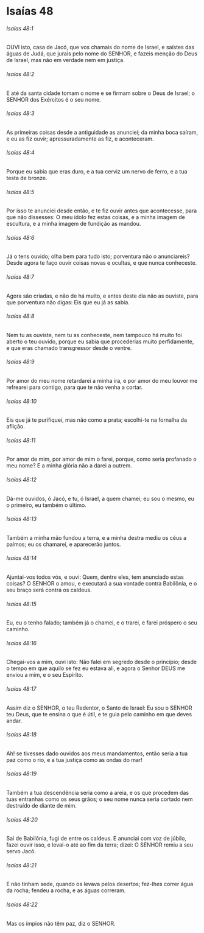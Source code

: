# Isaías 48

###### Isaías 48:1

OUVI isto, casa de Jacó, que vos chamais do nome de Israel, e saístes das águas de Judá, que jurais pelo nome do SENHOR, e fazeis menção do Deus de Israel, mas não em verdade nem em justiça.

###### Isaías 48:2

E até da santa cidade tomam o nome e se firmam sobre o Deus de Israel; o SENHOR dos Exércitos é o seu nome.

###### Isaías 48:3

As primeiras coisas desde a antiguidade as anunciei; da minha boca saíram, e eu as fiz ouvir; apressuradamente as fiz, e aconteceram.

###### Isaías 48:4

Porque eu sabia que eras duro, e a tua cerviz um nervo de ferro, e a tua testa de bronze.

###### Isaías 48:5

Por isso te anunciei desde então, e te fiz ouvir antes que acontecesse, para que não dissesses: O meu ídolo fez estas coisas, e a minha imagem de escultura, e a minha imagem de fundição as mandou.

###### Isaías 48:6

Já o tens ouvido; olha bem para tudo isto; porventura não o anunciareis? Desde agora te faço ouvir coisas novas e ocultas, e que nunca conheceste.

###### Isaías 48:7

Agora são criadas, e não de há muito, e antes deste dia não as ouviste, para que porventura não digas: Eis que eu já as sabia.

###### Isaías 48:8

Nem tu as ouviste, nem tu as conheceste, nem tampouco há muito foi aberto o teu ouvido, porque eu sabia que procederias muito perfidamente, e que eras chamado transgressor desde o ventre.

###### Isaías 48:9

Por amor do meu nome retardarei a minha ira, e por amor do meu louvor me refrearei para contigo, para que te não venha a cortar.

###### Isaías 48:10

Eis que já te purifiquei, mas não como a prata; escolhi-te na fornalha da aflição.

###### Isaías 48:11

Por amor de mim, por amor de mim o farei, porque, como seria profanado o meu nome? E a minha glória não a darei a outrem.

###### Isaías 48:12

Dá-me ouvidos, ó Jacó, e tu, ó Israel, a quem chamei; eu sou o mesmo, eu o primeiro, eu também o último.

###### Isaías 48:13

Também a minha mão fundou a terra, e a minha destra mediu os céus a palmos; eu os chamarei, e aparecerão juntos.

###### Isaías 48:14

Ajuntai-vos todos vós, e ouvi: Quem, dentre eles, tem anunciado estas coisas? O SENHOR o amou, e executará a sua vontade contra Babilônia, e o seu braço será contra os caldeus.

###### Isaías 48:15

Eu, eu o tenho falado; também já o chamei, e o trarei, e farei próspero o seu caminho.

###### Isaías 48:16

Chegai-vos a mim, ouvi isto: Não falei em segredo desde o princípio; desde o tempo em que aquilo se fez eu estava ali, e agora o Senhor DEUS me enviou a mim, e o seu Espírito.

###### Isaías 48:17

Assim diz o SENHOR, o teu Redentor, o Santo de Israel: Eu sou o SENHOR teu Deus, que te ensina o que é útil, e te guia pelo caminho em que deves andar.

###### Isaías 48:18

Ah! se tivesses dado ouvidos aos meus mandamentos, então seria a tua paz como o rio, e a tua justiça como as ondas do mar!

###### Isaías 48:19

Também a tua descendência seria como a areia, e os que procedem das tuas entranhas como os seus grãos; o seu nome nunca seria cortado nem destruído de diante de mim.

###### Isaías 48:20

Saí de Babilônia, fugi de entre os caldeus. E anunciai com voz de júbilo, fazei ouvir isso, e levai-o até ao fim da terra; dizei: O SENHOR remiu a seu servo Jacó.

###### Isaías 48:21

E não tinham sede, quando os levava pelos desertos; fez-lhes correr água da rocha; fendeu a rocha, e as águas correram.

###### Isaías 48:22

Mas os ímpios não têm paz, diz o SENHOR.

